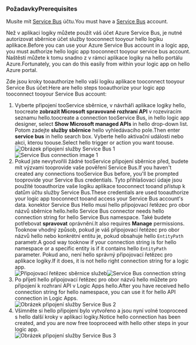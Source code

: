### <a name="prerequisites"></a><span data-ttu-id="19992-101">Požadavky</span><span class="sxs-lookup"><span data-stu-id="19992-101">Prerequisites</span></span>
<span data-ttu-id="19992-102">Musíte mít [Service Bus](https://azure.microsoft.com/services/service-bus/) účtu.</span><span class="sxs-lookup"><span data-stu-id="19992-102">You must have a [Service Bus](https://azure.microsoft.com/services/service-bus/) account.</span></span>  

<span data-ttu-id="19992-103">Než v aplikaci logiky můžete použít váš účet Azure Service Bus, je nutné autorizovat sběrnice účet služby tooconnect tooyour hello logiku aplikace.</span><span class="sxs-lookup"><span data-stu-id="19992-103">Before you can use your Azure Service Bus account in a logic app, you must authorize hello logic app tooconnect tooyour service bus account.</span></span> <span data-ttu-id="19992-104">Naštěstí můžete k tomu snadno z v rámci aplikace logiky na hello portálu Azure.</span><span class="sxs-lookup"><span data-stu-id="19992-104">Fortunately, you can do this easily from within your logic app on hello Azure portal.</span></span>  

<span data-ttu-id="19992-105">Zde jsou kroky tooauthorize hello vaší logiku aplikace tooconnect tooyour Service Bus účet:</span><span class="sxs-lookup"><span data-stu-id="19992-105">Here are hello steps tooauthorize your logic app tooconnect tooyour Service Bus account:</span></span>  

1. <span data-ttu-id="19992-106">Vyberte připojení tooService sběrnice, v návrháři aplikace logiky hello, toocreate **zobrazit Microsoft spravované rozhraní API** v rozevíracím seznamu hello.</span><span class="sxs-lookup"><span data-stu-id="19992-106">toocreate a connection tooService Bus, in hello logic app designer, select **Show Microsoft managed APIs** in hello drop-down list.</span></span> <span data-ttu-id="19992-107">Potom zadejte **služby sběrnice** hello vyhledávacího pole.</span><span class="sxs-lookup"><span data-stu-id="19992-107">Then enter **service bus** in hello search box.</span></span> <span data-ttu-id="19992-108">Vyberte hello aktivační události nebo akci, kterou toouse.</span><span class="sxs-lookup"><span data-stu-id="19992-108">Select hello trigger or action you want toouse.</span></span>  
    <span data-ttu-id="19992-109">![Obrázek připojení služby Service Bus 1](./media/connectors-create-api-servicebus/servicebus-1.png)</span><span class="sxs-lookup"><span data-stu-id="19992-109">![Service Bus connection image 1](./media/connectors-create-api-servicebus/servicebus-1.png)</span></span>  
2. <span data-ttu-id="19992-110">Pokud jste nevytvořili žádné tooService připojení sběrnice před, budete mít výzvami tooprovide vaše pověření Service Bus.</span><span class="sxs-lookup"><span data-stu-id="19992-110">If you haven't created any connections tooService Bus before, you'll be prompted tooprovide your Service Bus credentials.</span></span> <span data-ttu-id="19992-111">Tyto přihlašovací údaje jsou použité tooauthorize vaše logiku aplikace tooconnect tooand přístup k datům účtu služby Service Bus.</span><span class="sxs-lookup"><span data-stu-id="19992-111">These credentials are used tooauthorize your logic app tooconnect tooand access your Service Bus account's data.</span></span> <span data-ttu-id="19992-112">konektor Service Bus Hello musí hello připojovací řetězec pro obor názvů sběrnice hello.</span><span class="sxs-lookup"><span data-stu-id="19992-112">hello Service Bus connector needs hello connection string for hello Service Bus namespace.</span></span> <span data-ttu-id="19992-113">Také budete potřebovat **spravovat** oprávnění.</span><span class="sxs-lookup"><span data-stu-id="19992-113">It also requires **Manage** permissions.</span></span> <span data-ttu-id="19992-114">Tooknow vhodný způsob, pokud je váš připojovací řetězec pro obor názvů hello nebo konkrétní entitu je, pokud obsahuje hello `EntityPath` parametr.</span><span class="sxs-lookup"><span data-stu-id="19992-114">A good way tooknow if your connection string is for hello namespace or a specific entity is if it contains hello `EntityPath` parameter.</span></span> <span data-ttu-id="19992-115">Pokud ano, není hello správný připojovací řetězec pro aplikace logiky.</span><span class="sxs-lookup"><span data-stu-id="19992-115">If it does, it is not hello right connection string for a logic app.</span></span>  
    <span data-ttu-id="19992-116">![Připojovací řetězec sběrnice služeb](./media/connectors-create-api-servicebus/connectionstring.png)</span><span class="sxs-lookup"><span data-stu-id="19992-116">![Service Bus connection string](./media/connectors-create-api-servicebus/connectionstring.png)</span></span>
3. <span data-ttu-id="19992-117">Po přijetí hello připojovací řetězec pro obor názvů hello můžete pro připojení k rozhraní API v Logic Apps hello.</span><span class="sxs-lookup"><span data-stu-id="19992-117">After you have received hello connection string for hello namespace, you can use it for hello API connection in Logic Apps.</span></span>  
    ![Obrázek připojení služby Service Bus 2](./media/connectors-create-api-servicebus/servicebus-2.png)  
4. <span data-ttu-id="19992-119">Všimněte si hello připojení bylo vytvořeno a jsou nyní volné tooproceed s hello další kroky v aplikaci logiky.</span><span class="sxs-lookup"><span data-stu-id="19992-119">Notice hello connection has been created, and you are now free tooproceed with hello other steps in your logic app.</span></span>  
    ![Obrázek připojení služby Service Bus 3](./media/connectors-create-api-servicebus/servicebus-3.png)   

